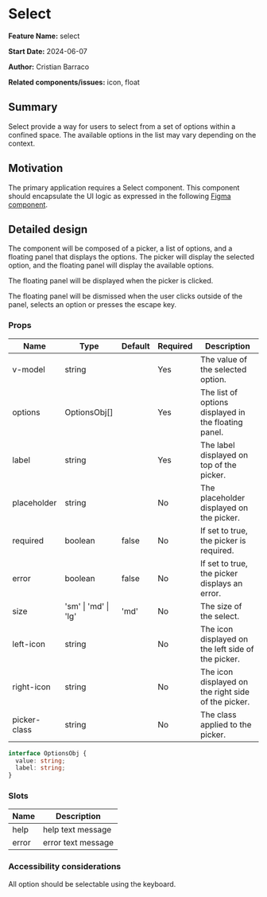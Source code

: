 # Select

**Feature Name:** select 

**Start Date:** 2024-06-07

**Author:** Cristian Barraco

**Related components/issues:** icon, float


## Summary

Select provide a way for users to select from a set of options within a confined space. The available options in the list may vary depending on the context.

## Motivation

The primary application requires a Select component. This component should encapsulate the UI logic as expressed in the following [Figma component](https://www.figma.com/design/tqDILjLuuGCXICMbLrzxB4/Design-System?node-id=1557-110873&t=wxXSdbcJsBkdNk4s-0).


## Detailed design

The component will be composed of a picker, a list of options, and a floating panel that displays the options. The picker will display the selected option, and the floating panel will display the available options. 

The floating panel will be displayed when the picker is clicked. 

The floating panel will be dismissed when the user clicks outside of the panel, selects an option or presses the escape key.

### Props

| Name           | Type                 | Default | Required | Description                                                   |
|----------------|----------------------|---------|----------|---------------------------------------------------------------|
| v-model        | string               |         | Yes      | The value of the selected option.                             |
| options        | OptionsObj[]         |         | Yes      | The list of options displayed in the floating panel.          |
| label          | string               |         | Yes      | The label displayed on top of the picker.                     |
| placeholder    | string               |         | No       | The placeholder displayed on the picker.                      |
| required       | boolean              | false   | No       | If set to true, the picker is required.                       |
| error          | boolean              | false   | No       | If set to true, the picker displays an error.                 |
| size           | 'sm' \| 'md' \| 'lg' | 'md'    | No       | The size of the select.                                         |
| left-icon      | string               |         | No       | The icon displayed on the left side of the picker.            |
| right-icon     | string               |         | No       | The icon displayed on the right side of the picker.           |
| picker-class   | string               |         | No       | The class applied to the picker.                              |


```typescript
interface OptionsObj {
  value: string;
  label: string;
}
```

### Slots

| Name           | Description                                                   |
|----------------|---------------------------------------------------------------|
| help           | help text message                                             |
| error          | error text message                                            |


### Accessibility considerations
All option should be selectable using the keyboard.
